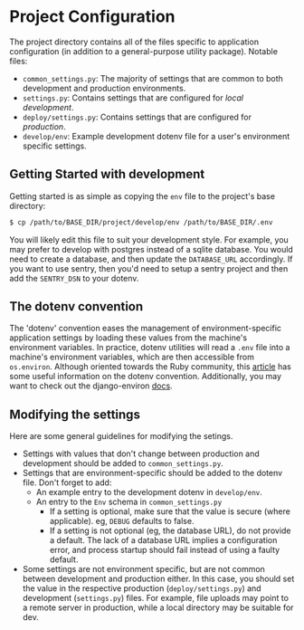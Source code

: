 # Project Configuration

The project directory contains all of the files specific to application configuration (in addition to a general-purpose
utility package). Notable files:

- `common_settings.py`: The majority of settings that are common to both development and production environments.
- `settings.py`: Contains settings that are configured for *local development*.
- `deploy/settings.py`: Contains settings that are configured for *production*.
- `develop/env`: Example development dotenv file for a user's environment specific settings.

## Getting Started with development

Getting started is as simple as copying the `env` file to the project's base directory:

```bash
$ cp /path/to/BASE_DIR/project/develop/env /path/to/BASE_DIR/.env
```

You will likely edit this file to suit your development style. For example, you may prefer to develop with postgres
instead of a sqlite database. You would need to create a database, and then update the `DATABASE_URL` accordingly.
If you want to use sentry, then you'd need to setup a sentry project and then add the `SENTRY_DSN` to your dotenv.

## The dotenv convention

The 'dotenv' convention eases the management of environment-specific application settings by loading these values
from the machine's environment variables. In practice, dotenv utilities will read a `.env` file into a machine's
environment variables, which are then accessible from `os.environ`. Although oriented towards the Ruby community,
this [article](https://alexander-clark.com/blog/using-dotenv-store-environment-specific-config/) has some useful
information on the dotenv convention. Additionally, you may want to check out the django-environ
[docs](http://django-environ.readthedocs.io/en/latest/).

## Modifying the settings

Here are some general guidelines for modifying the setings.

- Settings with values that don't change between production and development should be added to `common_settings.py`.
- Settings that are environment-specific should be added to the dotenv file. Don't forget to add:
  - An example entry to the development dotenv in `develop/env`.
  - An entry to the `Env` schema in `common_settings.py`
    - If a setting is optional, make sure that the value is secure (where applicable). eg, `DEBUG` defaults to false.
    - If a setting is not optional (eg, the database URL), do not provide a default. The lack of a database URL implies
      a configuration error, and process startup should fail instead of using a faulty default.
- Some settings are not environment specific, but are not common between development and production either. In this
  case, you should set the value in the respective production (`deploy/settings.py`) and development (`settings.py`)
  files. For example, file uploads may point to a remote server in production, while a local directory may be
  suitable for dev.
